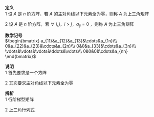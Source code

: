 **定义**  
1 设 $A$ 是 $n$ 阶方阵，若 $A$ 的主对角线以下元素全为零，则称 $A$ 为上三角矩阵  
  
2 设 $A$ 是 $n$ 阶方阵，若 $\forall\ i,j，i>j，a_{ij}=0$ ，则称 $A$ 为上三角矩阵  
  
**数学记号**  
 $\begin{bmatrix}  
a_{11}&a_{12}&a_{13}&\cdots&a_{1n}\\\   
0&a_{22}&a_{23}&\cdots&a_{2n}\\\   
0&0&a_{33}&\cdots&a_{3n}\\\   
\vdots&\vdots&\vdots&\ddots&\vdots\\\   
0&0&0&\cdots&a_{nn}  
\end{bmatrix}$   
  
**说明**  
1 首先要求是一个方阵  
  
2 其次要求主对角线以下元素全为零  
  
**辨析**  
1 行阶梯型矩阵  
  
2 上三角行列式  
